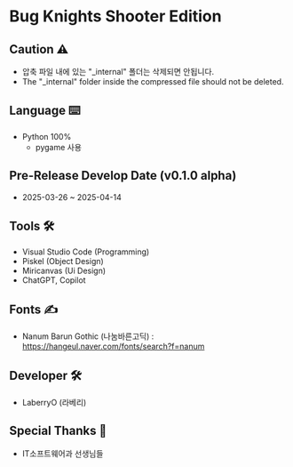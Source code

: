 Bug Knights Shooter Edition
=============

## Caution ⚠️
- 압축 파일 내에 있는 "_internal" 폴더는 삭제되면 안됩니다.
- The "_internal" folder inside the compressed file should not be deleted.

## Language ⌨️
- Python 100%
    - pygame 사용

## Pre-Release Develop Date (v0.1.0 alpha)
- 2025-03-26 ~ 2025-04-14

## Tools 🛠️
- Visual Studio Code (Programming)
- Piskel (Object Design)
- Miricanvas (Ui Design)
- ChatGPT, Copilot

## Fonts ✍️
- Nanum Barun Gothic (나눔바른고딕) : https://hangeul.naver.com/fonts/search?f=nanum

## Developer 🛠️
- LaberryO (라베리)

## Special Thanks 🤩
- IT소프트웨어과 선생님들
